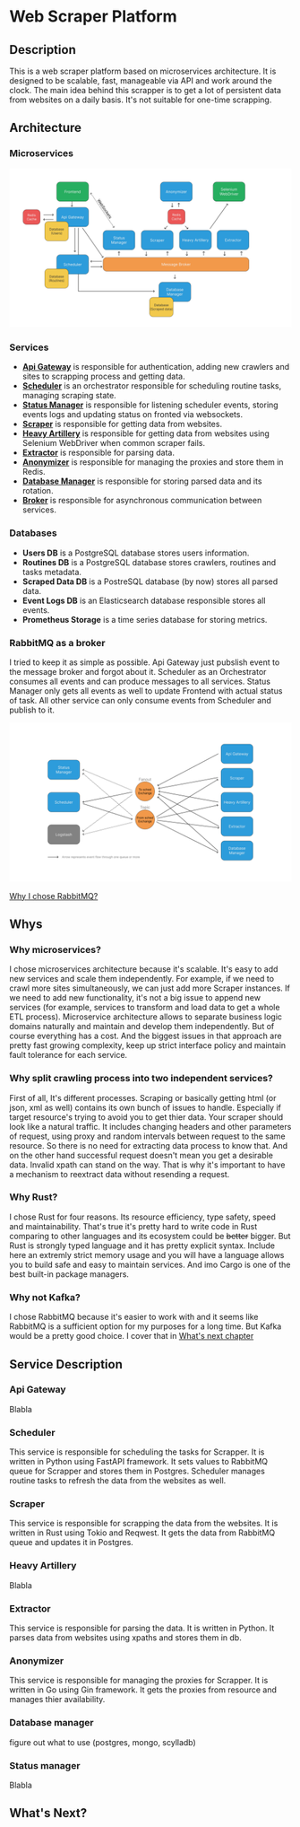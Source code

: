# Web Scraper Platform

## Description

This is a web scraper platform based on microservices architecture. It is designed to be scalable, fast, manageable via API and work around the clock. The main idea behind this scrapper is to get a lot of persistent data from websites on a daily basis. It's not suitable for one-time scrapping.

## Architecture

### Microservices

![microservices architecture](/utils/microservices_architecture.png)

### Services

- [**Api Gateway**](#api-gateway) is responsible for authentication, adding new crawlers and sites to scrapping process and getting data.
- [**Scheduler**](#scheduler) is an orchestrator responsible for scheduling routine tasks, managing scraping state.
- [**Status Manager**](#status-manager) is responsible for listening scheduler events, storing events logs and updating status on fronted via websockets.
- [**Scraper**](#scraper) is responsible for getting data from websites.
- [**Heavy Artillery**](#heavy-artillery) is responsible for getting data from websites using Selenium WebDriver when common scraper fails.
- [**Extractor**](#extractor) is responsible for parsing data.
- [**Anonymizer**](#anonymizer) is responsible for managing the proxies and store them in Redis.
- [**Database Manager**](#database-manager) is responsible for storing parsed data and its rotation.
- [**Broker**](#rabbitmq-as-a-broker) is responsible for asynchronous communication between services.

### Databases

- **Users DB** is a PostgreSQL database stores users information.
- **Routines DB** is a PostgreSQL database stores crawlers, routines and tasks metadata.
- **Scraped Data DB** is a PostreSQL database (by now) stores all parsed data.
- **Event Logs DB** is an Elasticsearch database responsible stores all events.
- **Prometheus Storage** is a time series database for storing metrics.

### RabbitMQ as a broker

I tried to keep it as simple as possible. Api Gateway just pubslish event to the message broker and forgot about it. Scheduler as an Orchestrator consumes all events and can produce messages to all services. Status Manager only gets all events as well to update Frontend with actual status of task. All other service can only consume events from Scheduler and publish to it.

![broker architecture](/utils/rabbit_architecture.png)

[Why I chose RabbitMQ?](#why-not-kafka)

## Whys

### Why microservices?

I chose microservices architecture because it's scalable. It's easy to add new services and scale them independently. For example, if we need to crawl more sites simultaneously, we can just add more Scraper instances. If we need to add new functionality, it's not a big issue to append new services (for example, services to transform and load data to get a whole ETL process). Microservice architecture allows to separate business logic domains naturally and maintain and develop them independently. But of course everything has a cost. And the biggest issues in that approach are pretty fast growing complexity, keep up strict interface policy and maintain fault tolerance for each service.

### Why split crawling process into two independent services?

First of all, It's different processes. Scraping or basically getting html (or json, xml as well) contains its own bunch of issues to handle. Especially if target resource's trying to avoid you to get thier data. Your scraper should look like a natural traffic. It includes changing headers and other parameters of request, using proxy and random intervals between request to the same resource. So there is no need for extracting data process to know that. And on the other hand successful request doesn't mean you get a desirable data. Invalid xpath can stand on the way. That is why it's important to have a mechanism to reextract data without resending a request.

### Why Rust?

I chose Rust for four reasons. Its resource efficiency, type safety, speed and maintainability. That's true it's pretty hard to write code in Rust comparing to other languages and its ecosystem could be ~~better~~ bigger. But Rust is strongly typed language and it has pretty explicit syntax. Include here an extremly strict memory usage and you will have a language allows you to build safe and easy to maintain services. And imo Cargo is one of the best built-in package managers.

### Why not Kafka?

I chose RabbitMQ because it's easier to work with and it seems like RabbitMQ is a sufficient option for my purposes for a long time. But Kafka would be a pretty good choice. I cover that in [What's next chapter](#whats-next)

## Service Description

### Api Gateway

Blabla

### Scheduler

This service is responsible for scheduling the tasks for Scrapper. It is written in Python using FastAPI framework. It sets values to RabbitMQ queue for Scrapper and stores them in Postgres. Scheduler manages routine tasks to refresh the data from the websites as well.

### Scraper

This service is responsible for scrapping the data from the websites. It is written in Rust using Tokio and Reqwest. It gets the data from RabbitMQ queue and updates it in Postgres.

### Heavy Artillery

Blabla

### Extractor

This service is responsible for parsing the data. It is written in Python. It parses data from websites using xpaths and stores them in db.

### Anonymizer

This service is responsible for managing the proxies for Scrapper. It is written in Go using Gin framework. It gets the proxies from resource and manages thier availability.

### Database manager

figure out what to use (postgres, mongo, scylladb)

### Status manager

Blabla

## What's Next?
